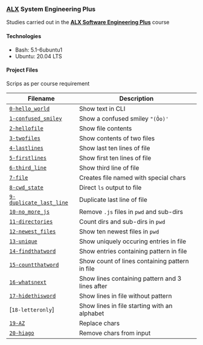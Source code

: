 ### [ALX](https://www.alxafrica.com/) System Engineering Plus

Studies carried out in the **[ALX Software Engineering Plus](https://www.alxafrica.com/software-engineering-plus/)** course

#### Technologies

* Bash:     5.1-6ubuntu1
* Ubuntu:   20.04 LTS

#### Project Files

Scrips as per course requirement

| Filename | Description |
| -------- | ----------- |
| [`0-hello_world`](0-hello_world) | Show text in CLI |
| [`1-confused_smiley`](1-confused_smiley) | Show a confused smiley `"(Ôo)'` |
| [`2-hellofile`](2-hellofile) | Show file contents |
| [`3-twofiles`](3-twofiles) | Show contents of two files |
| [`4-lastlines`](4-lastlines) | Show last ten lines of file |
| [`5-firstlines`](5-firstlines) | Show first ten lines of file |
| [`6-third_line`](6-third_line) | Show third line of file |
| [`7-file`](7-file) | Creates file named with special chars |
| [`8-cwd_state`](8-cwd_state) | Direct `ls` output to file |
| [`9-duplicate_last_line`](9-duplicate_last_line) | Duplicate last line of file |
| [`10-no_more_js`](10-no_more_js) | Remove `.js` files in `pwd` and sub-dirs |
| [`11-directories`](11-directories) | Count dirs and sub-dirs in `pwd` |
| [`12-newest_files`](12-newest_files) | Show ten newest files in `pwd` |
| [`13-unique`](13-unique) | Show uniquely occuring entries in file |
| [`14-findthatword`](14-findthatword) | Show entries containing pattern in file |
| [`15-countthatword`](15-countthatword) | Show count of lines containing pattern in file |
| [`16-whatsnext`](16-whatsnext) | Show lines containing pattern and 3 lines after |
| [`17-hidethisword`](17-hidethisword) | Show lines in file without pattern |
| [`18-letteronly`] | Show lines in file starting with an alphabet |
| [`19-AZ`](19-AZ) | Replace chars |
| [`20-hiago`](20-hiago) | Remove chars from input |
